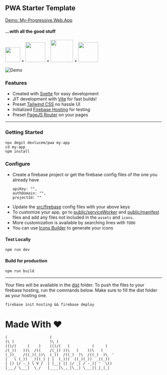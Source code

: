 ## PWA Starter Template
[Demo: My-Progressive.Web.App](https://my-progressive.web.app)
#### ...with all the good stuff
<img src="https://uxwing.com/wp-content/themes/uxwing/download/10-brands-and-social-media/svelte.png" width=48>  + <img src="https://vitejs.dev/logo.svg" width=64> + <img src="https://upload.wikimedia.org/wikipedia/commons/thumb/d/d5/Tailwind_CSS_Logo.svg/1024px-Tailwind_CSS_Logo.svg.png" width=72> + <img src="https://cdn.iconscout.com/icon/free/png-256/firebase-3628772-3030134.png" width=64>

![Demo](https://user-images.githubusercontent.com/22216995/159932666-65ad3861-7123-4187-88af-662fbf2a32db.png)

### Features
- Created with [Svelte][svelte] for easy development
- JIT development with [Vite][vite] for fast builds!
- Preset [Tailwind CSS][tailwind] no hassle UI
- Initialized [Firebase Hosting][firebase] for testing
- Preset [PageJS Router][pagejs] on your pages

[svelte]: [https://svelte.dev/]
[vite]: [https://vitejs.dev/]
[tailwind]: [https://tailwindcss.com/]
[firebase]: [https://firebase.google.com/docs/hosting]
[pagejs]: [https://www.npmjs.com/package/page]

---
### Getting Started
```
npx degit devlucem/pwa my-app
cd my-app
npm install
```
### Configure
- Create a firebase project or get the firebase config files of the one you already have
    ```
    apiKey: "",
    authDomain: "",
    projectId: ""
   ```
- Update the [src/firebase](./src/firebase.js) config files with your above keys
- To customize your app, go to [public/serviceWorker](./public/serviceWorker.js) and [public/manifest](./public/manifest.json) files and add any files not included in the `assets` and `icons`.
- More customization is available by searching lines with `TODO`
- You can use [Icons Builder](https://www.pwabuilder.com/imageGenerator) to generate your icons
#### Test Locally
`npm run dev`

#### Build for production
`npm run build`

---

Your files will be available in the [dist](./dist) folder.
To push the files to your firebase hosting, run the commands below. Make sure to fill the dist folder as your hosting one.

`firebase init hosting && firebase deploy`

# Made With ♥
```
(                   (                            
)\ )                )\ )                         
(()/(     (    )    (()/(   (          (     )    
/(_))   ))\  /((    /(_)) ))\   (    ))\   (     
(_))_   /((_)(_))\  (_))  /((_)  )\  /((_)  )\  '
|   \ (_))  _)((_) | |  (_))(  ((_)(_))  _((_))  
| |) |/ -_) \ V /  | |__| || |/ _| / -_)| '  \()
|___/ \___|  \_/   |____|\_,_|\__| \___||_|_|_|  
```
